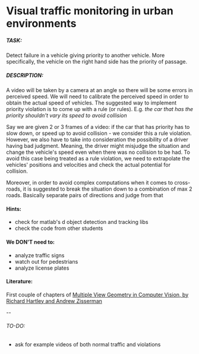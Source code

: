 Visual traffic monitoring in urban environments 
================================================

##### TASK:
Detect failure in a vehicle giving priority to another vehicle. More specifically, the vehicle on the right hand side has the priority of passage.

##### DESCRIPTION:
A video will be taken by a camera at an angle so there will be some errors in perceived speed. We will need to calibrate the perceived speed in order to obtain the actual speed of vehicles. The suggested way to implement priority violation is to come up with a rule (or rules). 
E.g. *the car that has the priority shouldn't vary its speed to avoid collision*

Say we are given 2 or 3 frames of a video: if the car that has priority has to slow down, or speed up to avoid collision - we consider this a rule violation. However, we also have to take into consideration the possibility of a driver having bad judgment. Meaning, the driver might misjudge the situation and change the vehicle's speed even when there was no collision to be had. To avoid this case being treated as a rule violation, we need to extrapolate the vehicles' positions and velocities and check the actual potential for collision. 

Moreover, in order to avoid complex computations when it comes to cross-roads, it is suggested to break the situation down to a combination of max 2 roads. Basically separate pairs of directions and judge from that

#### Hints:
+ check for matlab's d object detection and tracking libs
+ check the code from other students 

#### We DON'T need to:
+ analyze traffic signs 
+ watch out for pedestrians
+ analyze license plates

#### Literature:
First couple of chapters of [Multiple View Geometry in Computer Vision, by Richard Hartley and Andrew Zisserman](ftp://vista.eng.tau.ac.il/dropbox/aviad/Hartley,%20Zisserman%20-%20Multiple%20View%20Geometry%20in%20Computer%20Vision.pdf) 


--

###### TO-DO:
+ ask for example videos of both normal traffic and violations
